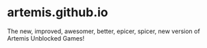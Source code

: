 # artemis.github.io
The new, improved, awesomer, better, epicer, spicer, new version of Artemis Unblocked Games!
